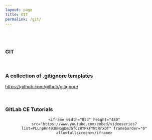 ```yaml
---
layout: page
title: GIT
permalink: /git/
---
```


<br/><br/>

### GIT


<br/>

### A collection of .gitignore templates

https://github.com/github/gitignore



<br/>

### GitLab CE Tutorials


<div align="center">

    <iframe width="853" height="480" src="https://www.youtube.com/embed/videoseries?list=PLLnpHn493BHGgDmJGfCzRYRkFYWcRrxDT" frameborder="0" allowfullscreen></iframe>

</div>
